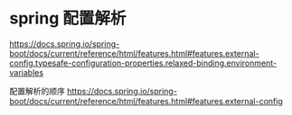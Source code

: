 
# spring 配置解析
https://docs.spring.io/spring-boot/docs/current/reference/html/features.html#features.external-config.typesafe-configuration-properties.relaxed-binding.environment-variables

配置解析的顺序
https://docs.spring.io/spring-boot/docs/current/reference/html/features.html#features.external-config
